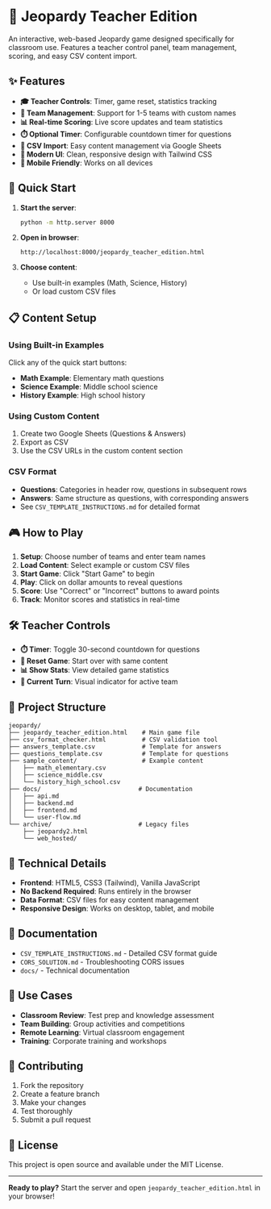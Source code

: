 # 🎯 Jeopardy Teacher Edition

An interactive, web-based Jeopardy game designed specifically for classroom use. Features a teacher control panel, team management, scoring, and easy CSV content import.

## ✨ Features

- **🎓 Teacher Controls**: Timer, game reset, statistics tracking
- **👥 Team Management**: Support for 1-5 teams with custom names
- **📊 Real-time Scoring**: Live score updates and team statistics
- **⏱️ Optional Timer**: Configurable countdown timer for questions
- **📁 CSV Import**: Easy content management via Google Sheets
- **🎨 Modern UI**: Clean, responsive design with Tailwind CSS
- **📱 Mobile Friendly**: Works on all devices

## 🚀 Quick Start

1. **Start the server**:
   ```bash
   python -m http.server 8000
   ```

2. **Open in browser**:
   ```
   http://localhost:8000/jeopardy_teacher_edition.html
   ```

3. **Choose content**:
   - Use built-in examples (Math, Science, History)
   - Or load custom CSV files

## 📋 Content Setup

### Using Built-in Examples
Click any of the quick start buttons:
- **Math Example**: Elementary math questions
- **Science Example**: Middle school science
- **History Example**: High school history

### Using Custom Content
1. Create two Google Sheets (Questions & Answers)
2. Export as CSV
3. Use the CSV URLs in the custom content section

### CSV Format
- **Questions**: Categories in header row, questions in subsequent rows
- **Answers**: Same structure as questions, with corresponding answers
- See `CSV_TEMPLATE_INSTRUCTIONS.md` for detailed format

## 🎮 How to Play

1. **Setup**: Choose number of teams and enter team names
2. **Load Content**: Select example or custom CSV files
3. **Start Game**: Click "Start Game" to begin
4. **Play**: Click on dollar amounts to reveal questions
5. **Score**: Use "Correct" or "Incorrect" buttons to award points
6. **Track**: Monitor scores and statistics in real-time

## 🛠️ Teacher Controls

- **⏱️ Timer**: Toggle 30-second countdown for questions
- **🔄 Reset Game**: Start over with same content
- **📊 Show Stats**: View detailed game statistics
- **🎯 Current Turn**: Visual indicator for active team

## 📁 Project Structure

```
jeopardy/
├── jeopardy_teacher_edition.html    # Main game file
├── csv_format_checker.html          # CSV validation tool
├── answers_template.csv             # Template for answers
├── questions_template.csv           # Template for questions
├── sample_content/                  # Example content
│   ├── math_elementary.csv
│   ├── science_middle.csv
│   └── history_high_school.csv
├── docs/                           # Documentation
│   ├── api.md
│   ├── backend.md
│   ├── frontend.md
│   └── user-flow.md
└── archive/                        # Legacy files
    ├── jeopardy2.html
    └── web_hosted/
```

## 🔧 Technical Details

- **Frontend**: HTML5, CSS3 (Tailwind), Vanilla JavaScript
- **No Backend Required**: Runs entirely in the browser
- **Data Format**: CSV files for easy content management
- **Responsive Design**: Works on desktop, tablet, and mobile

## 📖 Documentation

- `CSV_TEMPLATE_INSTRUCTIONS.md` - Detailed CSV format guide
- `CORS_SOLUTION.md` - Troubleshooting CORS issues
- `docs/` - Technical documentation

## 🎯 Use Cases

- **Classroom Review**: Test prep and knowledge assessment
- **Team Building**: Group activities and competitions
- **Remote Learning**: Virtual classroom engagement
- **Training**: Corporate training and workshops

## 🤝 Contributing

1. Fork the repository
2. Create a feature branch
3. Make your changes
4. Test thoroughly
5. Submit a pull request

## 📄 License

This project is open source and available under the MIT License.

---

**Ready to play?** Start the server and open `jeopardy_teacher_edition.html` in your browser!

